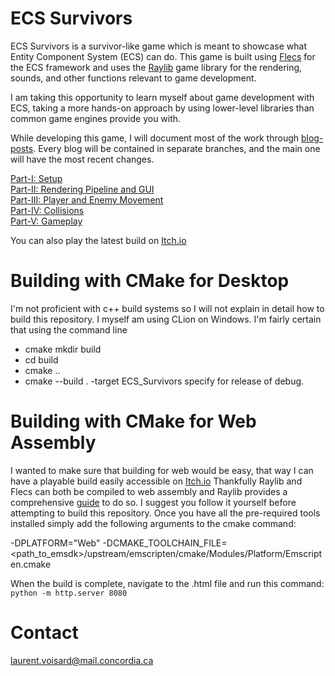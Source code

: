 ﻿# ECS Survivors

ECS Survivors is a survivor-like game which is meant to showcase what Entity Component System (ECS) can do. This game is built using [Flecs](https://www.flecs.dev/flecs/index.html) for the ECS framework and uses the [Raylib](https://www.raylib.com/) game library for the rendering, sounds, and other functions relevant to game development.

I am taking this opportunity to learn myself about game development with ECS, taking a more hands-on approach by using lower-level libraries than common game engines provide you with.

While developing this game, I will document most of the work through [blog-posts](https://blog.ptidej.net/). Every blog will be contained in separate branches, and the main one will have the most recent changes.

[Part-I: Setup](https://blog.ptidej.net/ecs-survivors-part-i/)<br>
[Part-II: Rendering Pipeline and GUI](https://blog.ptidej.net/ecs/)<br>
[Part-III: Player and Enemy Movement](https://blog.ptidej.net/ecs-game/)<br>
[Part-IV: Collisions](https://blog.ptidej.net/ecs-survivors-part-iv/)<br>
[Part-V: Gameplay](https://blog.ptidej.net/ecs-survivors-part-v-gameplay/)<br>

You can also play the latest build on [Itch.io](https://laurent-voisard.itch.io/ecs-survivors)

# Building with CMake for Desktop

I'm not proficient with c++ build systems so I will not explain in detail how to build this repository. I myself am using CLion on Windows. I'm fairly certain that using the command line
- cmake mkdir build
- cd build
- cmake ..
- cmake --build . -target ECS_Survivors
specify for release of debug.

# Building with CMake for Web Assembly

I wanted to make sure that building for web would be easy, that way I can have a playable build easily accessible on [Itch.io](https://laurent-voisard.itch.io/ecs-survivors)
Thankfully Raylib and Flecs can both be compiled to web assembly and Raylib provides a comprehensive [guide](https://github.com/raysan5/raylib/wiki/Working-for-Web-(HTML5)) to do so. I suggest you follow it yourself before attempting to build this repository. Once you have all the pre-required tools installed simply add the following arguments to the cmake command: 

-DPLATFORM="Web" -DCMAKE_TOOLCHAIN_FILE=<path_to_emsdk>/upstream/emscripten/cmake/Modules/Platform/Emscripten.cmake

When the build is complete, navigate to the .html file and run this command: ```python -m http.server 8080```

# Contact
laurent.voisard@mail.concordia.ca
